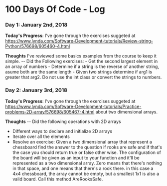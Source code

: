 # 100 Days Of Code - Log

### Day 1: January 2nd, 2018

**Today's Progress**: I've gone through the exercises suggeted at https://www.lynda.com/Software-Development-tutorials/Review-string-Python/576698/605460-4.html

**Thoughts** I've reviewed some  basics examples from the course to keep it simple.
-- Did the Following exercises:
    - Get the second largest element in an array of numbers
    - Determine if a string is the reverse of another string, asume both are the same length
    - Given two strings determine if arg1 is greater that arg2. Do not use the int class or convert the strings to numbers.

### Day 2: January 3rd, 2018

**Today's Progress**: I've gone through the exercises suggeted at https://www.lynda.com/Software-Development-tutorials/Practice-problems-2D-array/576698/605467-4.html about two dimensional arrays.

**Thoughts** 
-- Did the following operations with 2D arrays
   - Different ways to declare and initialize 2D arrays
   - Iterate over all the elements
   - Resolve an exercise: 
Given a two dimensional array that represent a chessboard find the answer to the question if rooks are safe and if that's the case you should return true or false other wise. The configuration of the board will be given as an input to your function and it'll be represented as a two dimensional array. Zero means that there's nothing in that space, and one means that there's a rook there. in this case a 4x4 chessboard, the array cannot be empty, but a smallest 1x1 is also a valid board. Call this method AreRooksSafe.
